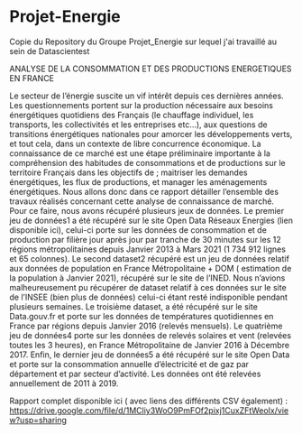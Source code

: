 # Projet-Energie

Copie du Repository du Groupe Projet_Energie sur lequel j'ai travaillé au sein de Datascientest

ANALYSE DE LA CONSOMMATION ET DES PRODUCTIONS
ENERGETIQUES EN FRANCE

Le secteur de l’énergie suscite un vif intérêt depuis ces dernières années.
Les questionnements portent sur la production nécessaire aux besoins énergétiques quotidiens des Français (le chauffage individuel, les transports, les collectivités et les entreprises etc…), aux questions de transitions énergétiques nationales pour amorcer les développements verts, et tout cela, dans un contexte de libre concurrence économique.
La connaissance de ce marché est une étape préliminaire importante à la compréhension des habitudes de consommations et de productions sur le territoire Français dans les objectifs de ; maitriser les demandes énergétiques, les flux de productions, et manager les aménagements énergétiques.
Nous allons donc dans ce rapport détailler l’ensemble des travaux réalisés concernant cette analyse de connaissance de marché.
Pour ce faire, nous avons récupéré plusieurs jeux de données.
Le premier jeu de données1 a été récupéré sur le site Open Data Réseaux Energies (lien disponible ici), celui-ci porte sur les données de consommation et de production par filière jour après jour par tranche de 30 minutes sur les 12 régions métropolitaines depuis Janvier 2013 à Mars 2021 (1 734 912 lignes et 65 colonnes).
Le second dataset2 récupéré est un jeu de données relatif aux données de population en France Métropolitaine + DOM ( estimation de la population à Janvier 2021), récupéré sur le site de l’INED. Nous n’avions malheureusement pu récupérer de dataset relatif à ces données sur le site de l’INSEE (bien plus de données) celui-ci étant resté indisponible pendant plusieurs semaines.
Le troisième dataset, a été récupéré sur le site Data.gouv.fr et porte sur les données de températures quotidiennes en France par régions depuis Janvier 2016 (relevés mensuels).
Le quatrième jeu de données4 porte sur les données de relevés solaires et vent (relevées toutes les 3 heures), en France Métropolitaine de Janvier 2016 à Décembre 2017.
Enfin, le dernier jeu de données5 a été récupéré sur le site Open Data et porte sur la consommation annuelle d’électricité et de gaz par département et par secteur d’activité. Les données ont été relevées annuellement de 2011 à 2019.

Rapport complet disponible ici ( avec liens des différents CSV également) :
https://drive.google.com/file/d/1MCliy3WoO9PmFOf2pixj1CuxZFtWeoIx/view?usp=sharing
